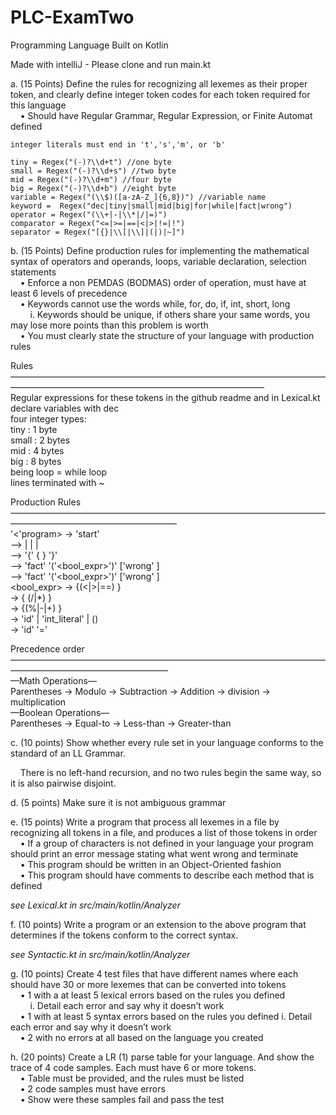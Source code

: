 # PLC-ExamTwo
Programming Language Built on Kotlin

Made with intelliJ - Please clone and run main.kt

a. (15 Points) Define the rules for recognizing all lexemes as their proper token, and
clearly define integer token codes for each token required for this language <br />
    • Should have Regular Grammar, Regular Expression, or Finite Automat
defined

    integer literals must end in 't','s','m', or 'b' 
    
    tiny = Regex("(-)?\\d+t") //one byte
    small = Regex("(-)?\\d+s") //two byte
    mid = Regex("(-)?\\d+m") //four byte
    big = Regex("(-)?\\d+b") //eight byte
    variable = Regex("(\\$)([a-zA-Z_]{6,8})") //variable name
    keyword =  Regex("dec|tiny|small|mid|big|for|while|fact|wrong")
    operator = Regex("(\\+|-|\\*|/|=)")
    comparator = Regex("<=|>=|==|<|>|!=|!")
    separator = Regex("[{}|\\[|\\]|(|)|~]")

b. (15 Points) Define production rules for implementing the mathematical syntax of operators and operands, loops, variable declaration, selection statements<br />
    • Enforce a non PEMDAS (BODMAS) order of operation, must have at least 6 levels of precedence<br />
    • Keywords cannot use the words while, for, do, if, int, short, long<br/>
        i. Keywords should be unique, if others share your same words, you<br />
    may lose more points than this problem is worth<br />
    • You must clearly state the structure of your language with production
    rules<br />

 Rules —————————————————————————————————————————————————————————————————<br/>
 Regular expressions for these tokens in the github readme and in Lexical.kt<br/>
 declare variables with dec<br/>
 four integer types:<br/>
 tiny : 1 byte<br/>
 small : 2 bytes<br/>
 mid : 4 bytes<br/>
 big : 8 bytes<br/>
 being loop = while loop<br/>
 lines terminated with ~<br/>
 
 Production Rules ———————————————————————————————————————————————————————<br/>
 '<'program> -> 'start' <block><br/>
 <stmt> —> <fact> | <being> | <assign> | <block><br/>
 <block> —> '{' { <stmt> } '}'<br/>
 <fact> —> 'fact' '('<bool_expr>')' <stmt> ['wrong' <stmt>]<br/>
 <being> —> 'fact' '('<bool_expr>')' <stmt> ['wrong' <stmt>]<br/>
 <bool_expr> -> <term> {(<|>|==) <term>}<br/>
 <expr> -> <term> { (/|*) <term>}<br/>
 <term> -> <factor> {(%|-|+) <factor>}<br/>
 <factor> -> 'id' | 'int_literal' | (<expr>)<br/>
 <assign> -> 'id' '=' <expr><br/>

 Precedence order ——————————————————————————————————————————————————————<br/>
 —Math Operations—<br/>
 Parentheses -> Modulo -> Subtraction -> Addition -> division -> multiplication<br/>
 —Boolean Operations—<br/>
 Parentheses -> Equal-to -> Less-than -> Greater-than<br/>
 

c. (10 points) Show whether every rule set in your language conforms to the
standard of an LL Grammar.<br />

    There is no left-hand recursion, and no two rules begin the same way, so it is also pairwise disjoint.

d. (5 points) Make sure it is not ambiguous grammar<br />

e. (15 points) Write a program that process all lexemes in a file by recognizing all
tokens in a file, and produces a list of those tokens in order<br />
    • If a group of characters is not defined in your language your program
    should print an error message stating what went wrong and terminate<br />
    • This program should be written in an Object-Oriented fashion<br />
    • This program should have comments to describe each method that is
    defined<br />
    
*see Lexical.kt in src/main/kotlin/Analyzer*<br />

f. (10 points) Write a program or an extension to the above program that
determines if the tokens conform to the correct syntax.<br />

*see Syntactic.kt in src/main/kotlin/Analyzer*<br />

g. (10 points) Create 4 test files that have different names where each should have
30 or more lexemes that can be converted into tokens<br />
    • 1 with a at least 5 lexical errors based on the rules you defined<br />
        i. Detail each error and say why it doesn’t work<br />
    • 1 with at least 5 syntax errors based on the rules you defined i. Detail each error and say why it doesn’t work<br />
    • 2 with no errors at all based on the language you created<br />

h. (20 points) Create a LR (1) parse table for your language. And show the trace of 4
code samples. Each must have 6 or more tokens.<br />
    • Table must be provided, and the rules must be listed<br />
    • 2 code samples must have errors<br />
    • Show were these samples fail and pass the test<br />
